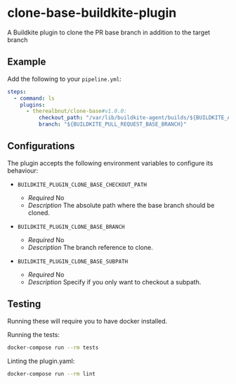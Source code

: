 # clone-base-buildkite-plugin
A Buildkite plugin to clone the PR base branch in addition to the target branch

## Example

Add the following to your `pipeline.yml`:

```yml
steps:
  - command: ls
    plugins:
      - therealbnut/clone-base#v1.0.0:
          checkout_path: "/var/lib/buildkite-agent/builds/${BUILDKITE_AGENT_NAME}/${BUILDKITE_PIPELINE_NAME}"
          branch: "${BUILDKITE_PULL_REQUEST_BASE_BRANCH}"
```

## Configurations

The plugin accepts the following environment variables to configure its behaviour:

 * `BUILDKITE_PLUGIN_CLONE_BASE_CHECKOUT_PATH`

     - *Required* No
     - *Description* The absolute path where the base branch should be cloned.

 * `BUILDKITE_PLUGIN_CLONE_BASE_BRANCH`

     - *Required* No
     - *Description* The branch reference to clone.

 * `BUILDKITE_PLUGIN_CLONE_BASE_SUBPATH`

     - *Required* No
     - *Description* Specify if you only want to checkout a subpath.

## Testing

Running these will require you to have docker installed.

Running the tests:
```sh
docker-compose run --rm tests
```

Linting the plugin.yaml:
```sh
docker-compose run --rm lint
```
